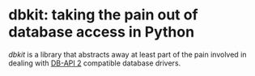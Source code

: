 # dbkit: taking the pain out of database access in Python

*dbkit* is a library that abstracts away at least part of the pain
involved in dealing with [DB-API 2] compatible database drivers.

[DB-API 2]: http://www.python.org/dev/peps/pep-0249/
